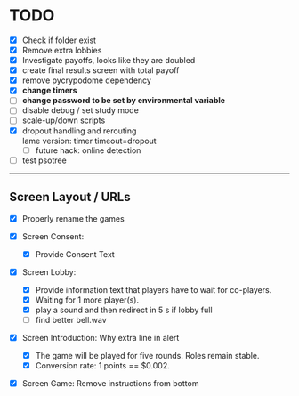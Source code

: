 # TODO

- [x] Check if folder exist 
- [x] Remove extra lobbies 
- [x] Investigate payoffs, looks like they are doubled 
- [x] create final results screen with total payoff 
- [x] remove pycrypodome dependency
- [x] **change timers**
- [ ] **change password to be set by environmental variable**
- [ ] disable debug / set study mode
- [ ] scale-up/down scripts
- [x] dropout handling and rerouting <br> lame version: timer timeout=dropout
  - [ ] future hack: online detection
- [ ] test psotree

---
## Screen Layout / URLs
- [x] Properly rename the games

- [x] Screen Consent: 
  - [x] Provide Consent Text 

- [x] Screen Lobby: 
  - [x] Provide information text that players have to wait for co-players. 
  - [x] Waiting for 1 more player(s).
  - [x] play a sound and then redirect in 5 s if lobby full 
  - [ ] find better bell.wav
- [x] Screen Introduction: Why extra line in alert
  - [x] The game will be played for five rounds. Roles remain stable. 
  - [x] Conversion rate: 1 points == $0.002. 

- [x] Screen Game: Remove instructions from bottom 